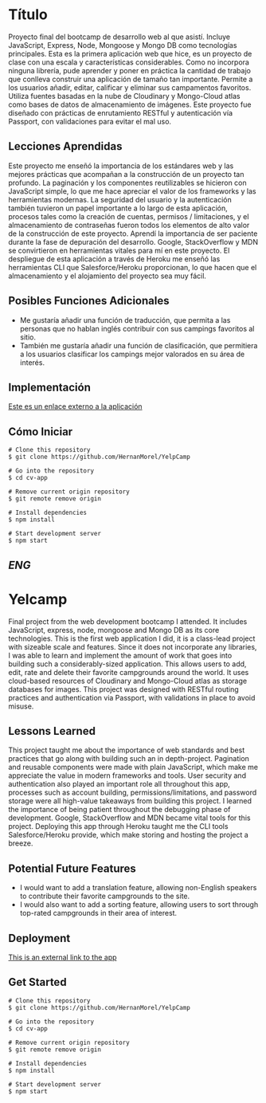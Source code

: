 # Título

Proyecto final del bootcamp de desarrollo web al que asistí. Incluye JavaScript, Express, Node, Mongoose y Mongo DB como tecnologías principales. Esta es la primera aplicación web que hice, es un proyecto de clase con una escala y características considerables. Como no incorpora ninguna librería, pude aprender y poner en práctica la cantidad de trabajo que conlleva construir una aplicación de tamaño tan importante. Permite a los usuarios añadir, editar, calificar y eliminar sus campamentos favoritos. Utiliza fuentes basadas en la nube de Cloudinary y Mongo-Cloud atlas como bases de datos de almacenamiento de imágenes. Este proyecto fue diseñado con prácticas de enrutamiento RESTful y autenticación vía Passport, con validaciones para evitar el mal uso.

## Lecciones Aprendidas

Este proyecto me enseñó la importancia de los estándares web y las mejores prácticas que acompañan a la construcción de un proyecto tan profundo. La paginación y los componentes reutilizables se hicieron con JavaScript simple, lo que me hace apreciar el valor de los frameworks y las herramientas modernas. La seguridad del usuario y la autenticación también tuvieron un papel importante a lo largo de esta aplicación, procesos tales como la creación de cuentas, permisos / limitaciones, y el almacenamiento de contraseñas fueron todos los elementos de alto valor de la construcción de este proyecto. Aprendí la importancia de ser paciente durante la fase de depuración del desarrollo. Google, StackOverflow y MDN se convirtieron en herramientas vitales para mí en este proyecto. El despliegue de esta aplicación a través de Heroku me enseñó las herramientas CLI que Salesforce/Heroku proporcionan, lo que hacen que el almacenamiento y el alojamiento del proyecto sea muy fácil. 

## Posibles Funciones Adicionales

* Me gustaría añadir una función de traducción, que permita a las personas que no hablan inglés contribuir con sus campings favoritos al sitio.
* También me gustaría añadir una función de clasificación, que permitiera a los usuarios clasificar los campings mejor valorados en su área de interés.

## Implementación

[Este es un enlace externo a la aplicación](https://yelpcamp2021-2.herokuapp.com/)


## Cómo Iniciar

``` 
# Clone this repository
$ git clone https://github.com/HernanMorel/YelpCamp

# Go into the repository
$ cd cv-app

# Remove current origin repository
$ git remote remove origin

```

```
# Install dependencies
$ npm install

# Start development server
$ npm start

```

*ENG*
---



# Yelcamp

Final project from the web development bootcamp I attended. It includes JavaScript, express, node, mongoose and Mongo DB as its core technologies. This is the first web application I did, it is a class-lead project with sizeable scale and features. Since it does not incorporate any libraries, I was able to learn and implement the amount of work that goes into building such a considerably-sized application. This allows users to add, edit, rate and delete their favorite campgrounds around the world. It uses cloud-based resources of Cloudinary and Mongo-Cloud atlas as storage databases for images. This project was designed with RESTful routing practices and authentication via Passport, with validations in place to avoid misuse.

## Lessons Learned

This project taught me about the importance of web standards and best practices that go along with building such an in depth-project. Pagination and reusable components were made with plain JavaScript, which make me appreciate the value in modern frameworks and tools. User security and authentication also played an important role all throughout this app, processes such as account building, permissions/limitations, and password storage were all high-value takeaways from building this project. I learned the importance of being patient throughout the debugging phase of development. Google, StackOverflow and MDN became vital tools for this project. Deploying this app through Heroku taught me the CLI tools Salesforce/Heroku provide, which make storing and hosting the project a breeze.  

## Potential Future Features

* I would want to add a translation feature, allowing non-English speakers to contribute their favorite campgrounds to the site.
* I would also want to add a sorting feature, allowing users to sort through top-rated campgrounds in their area of interest.

## Deployment

[This is an external link to the app](https://yelpcamp2021-2.herokuapp.com/)

## Get Started


``` 
# Clone this repository
$ git clone https://github.com/HernanMorel/YelpCamp

# Go into the repository
$ cd cv-app

# Remove current origin repository
$ git remote remove origin

```


```
# Install dependencies
$ npm install

# Start development server
$ npm start

```



